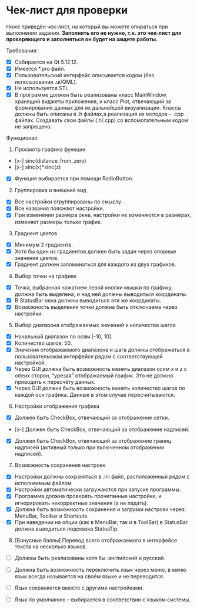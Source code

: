 # Чек-лист для проверки
Ниже приведён чек-лист, на который вы можете опираться при выполнении задания. 
**Заполнять его не нужно, т.к. это чек-лист для проверяющего и заполняться он будет на защите работы.**

Требования:

- [x] Собирается на Qt 5.12.12.
- [x] Имеется \*.pro файл.
- [x] Пользовательский интерфейс описывается кодом (без использования .ui/QML).
- [x] Не используется STL.
- [x] В программе должен быть реализованы класс MainWindow, хранящий виджеты приложения, и класс Plot, отвечающий за формирование данных для их дальнейшей визуализации. Классы должны быть описаны в .h файлах,а  реализация их методов – .cpp файлах. Создавать свои файлы (.h/.cpp) со вспомогательным кодом не запрещено.

Функционал:

1. Просмотр графика функции
- [x-] sinc(distance_from_zero)
- [x-] sinc(x)\*sinc(z)
- [x] Функция выбирается при помощи RadioButton.

2. Группировка и внешний вид
- [x] Все настройки сгруппированы по смыслу.
- [x] Все названия поясняют настройки.
- [x] При изменении размера окна, настройки не изменяются в размерах, изменяет размеры только график.

3. Градиент цветов
- [x] Минимум 2 градиента.
- [x] Хотя бы один из градиентов должен быть задан через опорные значения цветов.
- [x] Градиент должен запоминаться для каждого из двух графиков.

4. Выбор точки на графике
- [x] Точка, выбранная нажатием левой кнопки мышки по графику, должна быть выделена, и над ней должны выводиться координаты.
- [x] В StatusBar окна должны выводиться эти же координаты.
- [x] Возможность выделения точки должна быть отключаема через настройки.

5. Выбор диапазона отображаемых значений и количества шагов
- [x] Начальный диапазон по осям \[-10, 10].
- [x] Количество шагов: 50.
- [x] Значения отображаемого диапазона и шага должны отображаться в пользовательском интерфейсе рядом с соответствующей настройкой.
- [x] Через GUI должна быть возможность менять диапазон осям x и z с обеих сторон, “урезая” отображаемый график. Это не должно приводить к пересчёту данных.
- [x] Через GUI должна быть возможность менять количество шагов по каждой оси графика. Данные в этом случае пересчитываются.

6. Настройки отображения графика
- [x] Должен быть CheckBox, отвечающий за отображение сетки.
- [x-] Должен быть CheckBox, отвечающий за отображение надписей.
- [x] Должен быть CheckBox, отвечающий за отображение границ надписей (активный только при включенном отображении надписей).

7. Возможность сохранения настроек
- [x] Настройки должны сохраняться в .ini файл, расположенный рядом с исполняемым файлом
- [x] Настройки автоматически загружаются при запуске программы.
- [x] Программа должна проверять прочитанные настройки, и игнорировать некорректные значения (а не падать).
- [x] Должна быть возможность сохранения и загрузки настроек через: MenuBar, Toolbar и Shortcuts.
- [x] При наведении на опции (как в MenuBar, так и в ToolBar) в StatusBar должна выводиться подсказка StatusTip.

8. \[Бонусные баллы] Перевод всего отображаемого в интерфейсе текста на несколько языков. 
- [ ] Должны быть реализованы хотя бы: английский и русский. 
- [ ] Должна быть возможность переключить язык через меню, в меню язык всегда называется на своём языке и не переводится. 
- [ ] Язык сохраняется вместе с другими настройками. 
- [ ] Язык по умолчанию – выбирается в соответствии с языком системы.

